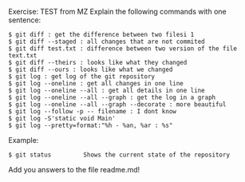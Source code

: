 Exercise:
TEST from MZ
Explain the following commands with one sentence:

    $ git diff : get the difference between two filesi 1
    $ git diff --staged : all changes that are not commited
    $ git diff test.txt : difference between two version of the file text.txt
    $ git diff --theirs : looks like what they changed
    $ git diff --ours : looks like what we changed
    $ git log : get log of the git repository
    $ git log --oneline : get all changes in one line
    $ git log --oneline --all : get all details in one line
    $ git log --oneline --all --graph : get the log in a graph
    $ git log --oneline --all --graph --decorate : more beautiful
    $ git log --follow -p -- filename : I dont know
    $ git log -S'static void Main'
    $ git log --pretty=format:"%h - %an, %ar : %s"

Example:

    $ git status         Shows the current state of the repository

Add you answers to the file readme.md!
